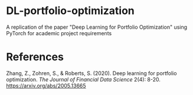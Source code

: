 # DL-portfolio-optimization
A replication of the paper "Deep Learning for Portfolio Optimization" using PyTorch for academic project requirements

# References
Zhang, Z., Zohren, S., & Roberts, S. (2020). Deep learning for portfolio optimization. _The Journal of Financial Data Science_ 2(4): 8-20. https://arxiv.org/abs/2005.13665
